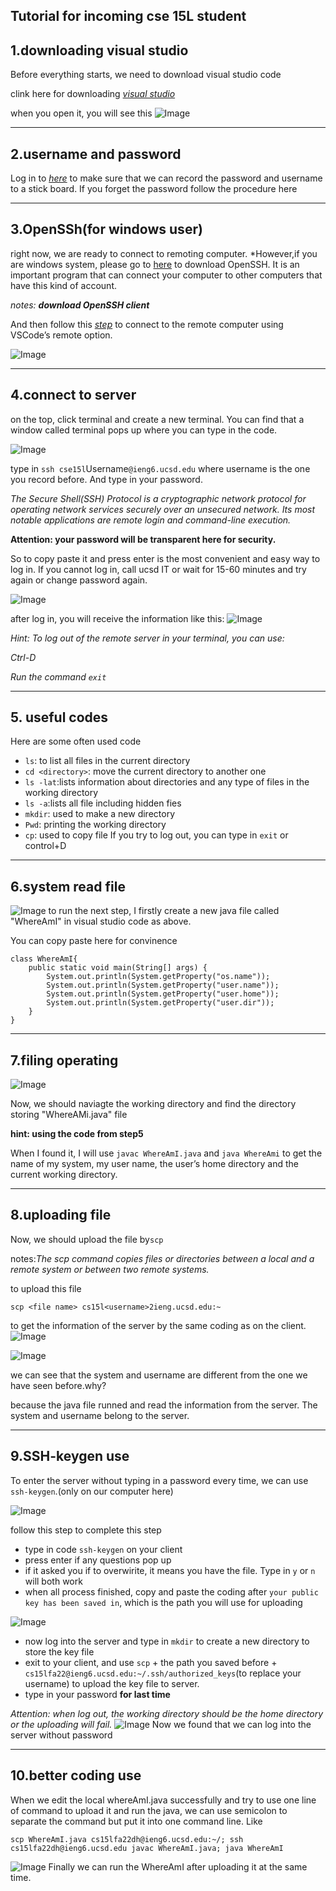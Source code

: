 Tutorial for incoming cse 15L student
---

## 1.downloading visual studio

Before everything starts, we need to download visual studio code 

clink here for downloading *[visual studio](https://code.visualstudio.com/)*


when you open it, you will see this
![Image](https://github.com/j4xie/cse15l-lab-reports/blob/0dcb32d728a285343a7c240e0aa22da008620de6/Screen%20Shot%202022-10-14%20at%202.35.55%20PM.png)


---
## 2.username and password


Log in to *[here](https://sdacs.ucsd.edu/~icc/index.php)* to make sure that we can record the password and username to a stick board. 
	If you forget the password follow the procedure here


---
## 3.OpenSSh(for windows user)
 right now, we are ready to connect to remoting computer. 
 *However,if you are windows system, please go to [here](https://docs.microsoft.com/en-us/windows-server/administration/openssh/openssh_install_firstuse) to download OpenSSH. It is an important program that can connect your computer to other computers that have this kind of account. 
 
*notes: **download OpenSSH client***

And then follow this *[step](https://code.visualstudio.com/docs/remote/ssh#_connect-to-a-remote-host)* to connect to the remote computer using VSCode’s remote option.


![Image](https://github.com/j4xie/cse15l-lab-reports/blob/eba007f43174a143ed374857c2c6ea0013e5d8a7/Screen%20Shot%202022-09-30%20at%209.24.11%20PM.png)


---
## 4.connect to server
on the top, click terminal and create a new terminal. You can find that a window called terminal pops up where you can type in the code.

![Image](https://github.com/j4xie/cse15l-lab-reports/blob/eba007f43174a143ed374857c2c6ea0013e5d8a7/Screen%20Shot%202022-09-30%20at%209.51.11%20PM.png)

type in `ssh cse15l`Username`@ieng6.ucsd.edu` where username is the one you record before. And type in your password.

*The Secure Shell(SSH) Protocol is a cryptographic network protocol for operating network services securely over an unsecured network. Its most notable applications are remote login and command-line execution.*


**Attention: your password will be transparent here for security.**

So to copy paste it and press enter is the most convenient and easy way to log in.
If you cannot log in, call ucsd IT or wait for 15-60 minutes and try again or change password again.

![Image](https://github.com/j4xie/cse15l-lab-reports/blob/eba007f43174a143ed374857c2c6ea0013e5d8a7/Screen%20Shot%202022-09-30%20at%209.51.15%20PM.png)

after log in, you will receive the information like this:
![Image](https://github.com/j4xie/cse15l-lab-reports/blob/eba007f43174a143ed374857c2c6ea0013e5d8a7/Screen%20Shot%202022-09-30%20at%209.51.24%20PM.png)


*Hint: To log out of the remote server in your terminal, you can use:*

*Ctrl-D*

*Run the command `exit`*


---
## 5. useful codes

Here are some often used code
* `ls`: to list all files  in the current directory
* `cd <directory>`: move the current directory to another one 
* `ls -lat`:lists information about directories and any type of files in the working directory 
* `ls -a`:lists all file including hidden fies
* `mkdir`: used to make a new directory
* `Pwd`: printing the working directory 
* `cp`: used to copy file
If you try to log out, you can type in `exit` or control+D


---
## 6.system read file

![Image](https://github.com/j4xie/cse15l-lab-reports/blob/eba007f43174a143ed374857c2c6ea0013e5d8a7/Screen%20Shot%202022-09-30%20at%209.51.29%20PM.png)
to run the next step, I firstly create a new java file called "WhereAmI" in visual studio code as above. 

You can copy paste here for convinence

```
class WhereAmI{
	public static void main(String[] args) {
		System.out.println(System.getProperty("os.name"));
		System.out.println(System.getProperty("user.name"));
		System.out.println(System.getProperty("user.home"));
		System.out.println(System.getProperty("user.dir"));
	}
}
```


---
## 7.filing operating

![Image](https://github.com/j4xie/cse15l-lab-reports/blob/eba007f43174a143ed374857c2c6ea0013e5d8a7/Screen%20Shot%202022-09-30%20at%209.51.32%20PM.png)

Now, we should naviagte the working directory  and find the directory storing "WhereAMi.java" file

**hint: using the code from step5**

When I found it, I will use `javac WhereAmI.java` and `java WhereAmi` to get the name of my system, my user name, the user’s home directory and the current working directory. 


---
## 8.uploading file

Now, we should upload the file by`scp`

notes:*The scp command copies files or directories between a local and a remote system or between two remote systems.*


to upload this file 

`scp <file name> cs15l<username>2ieng.ucsd.edu:~` 

to get the information of the server by the same coding as on the client.
![Image](https://github.com/j4xie/cse15l-lab-reports/blob/eba007f43174a143ed374857c2c6ea0013e5d8a7/Screen%20Shot%202022-09-30%20at%209.51.37%20PM.png)
  
![Image](https://github.com/j4xie/cse15l-lab-reports/blob/eba007f43174a143ed374857c2c6ea0013e5d8a7/Screen%20Shot%202022-09-30%20at%209.51.44%20PM.png)

we can see that the system and username are different from the one we have seen before.why?

because the java file runned and read the information from the server. The system and username belong to the server.


---
## 9.SSH-keygen use
  
To enter the server without typing in a password every time, we can use 
`ssh-keygen`.(only on our computer here)
  
![Image](https://github.com/j4xie/cse15l-lab-reports/blob/eba007f43174a143ed374857c2c6ea0013e5d8a7/Screen%20Shot%202022-09-30%20at%209.51.50%20PM.png)

follow this step to complete this step

* type in code `ssh-keygen` on your client
* press enter if any questions pop up
* if it asked you if to overwirite, it means you have the file. Type in `y` or `n` will both work
* when all process finished, copy and paste the coding after `your public key has been saved in`, which is the path you will use for uploading

![Image](https://github.com/j4xie/cse15l-lab-reports/blob/eba007f43174a143ed374857c2c6ea0013e5d8a7/Screen%20Shot%202022-09-30%20at%209.51.57%20PM.png)

* now log into the server and type in `mkdir` to create a new directory to store the key file
* exit to your client, and use `scp` + the path you saved before + `cs15lfa22@ieng6.ucsd.edu:~/.ssh/authorized_keys`(to replace your username) to upload the key file to server.
* type in your password **for last time**

*Attention: when log out, the working directory should be the home directory or the uploading will fail.*
![Image](https://github.com/j4xie/cse15l-lab-reports/blob/eba007f43174a143ed374857c2c6ea0013e5d8a7/Screen%20Shot%202022-09-30%20at%209.52.03%20PM.png)
  Now we found that we can log into the server without password
  
---
## 10.better coding use
  
When we edit the local whereAmI.java successfully and try to use one line of command to upload it and run the java, we can use semicolon to separate the command but put it into one command line. Like 

`scp WhereAmI.java cs15lfa22dh@ieng6.ucsd.edu:~/; ssh cs15lfa22dh@ieng6.ucsd.edu javac WhereAmI.java; java WhereAmI`

![Image](https://github.com/j4xie/cse15l-lab-reports/blob/eba007f43174a143ed374857c2c6ea0013e5d8a7/Screen%20Shot%202022-09-30%20at%209.52.14%20PM.png)
  Finally we can run the WhereAmI after uploading it at the same time.

